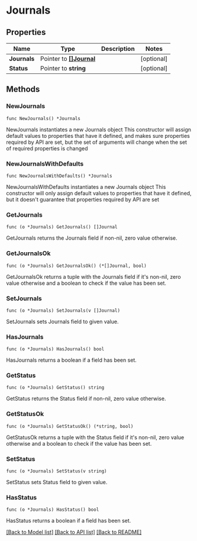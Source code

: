 # Journals

## Properties

Name | Type | Description | Notes
------------ | ------------- | ------------- | -------------
**Journals** | Pointer to [**[]Journal**](Journal.md) |  | [optional] 
**Status** | Pointer to **string** |  | [optional] 

## Methods

### NewJournals

`func NewJournals() *Journals`

NewJournals instantiates a new Journals object
This constructor will assign default values to properties that have it defined,
and makes sure properties required by API are set, but the set of arguments
will change when the set of required properties is changed

### NewJournalsWithDefaults

`func NewJournalsWithDefaults() *Journals`

NewJournalsWithDefaults instantiates a new Journals object
This constructor will only assign default values to properties that have it defined,
but it doesn't guarantee that properties required by API are set

### GetJournals

`func (o *Journals) GetJournals() []Journal`

GetJournals returns the Journals field if non-nil, zero value otherwise.

### GetJournalsOk

`func (o *Journals) GetJournalsOk() (*[]Journal, bool)`

GetJournalsOk returns a tuple with the Journals field if it's non-nil, zero value otherwise
and a boolean to check if the value has been set.

### SetJournals

`func (o *Journals) SetJournals(v []Journal)`

SetJournals sets Journals field to given value.

### HasJournals

`func (o *Journals) HasJournals() bool`

HasJournals returns a boolean if a field has been set.

### GetStatus

`func (o *Journals) GetStatus() string`

GetStatus returns the Status field if non-nil, zero value otherwise.

### GetStatusOk

`func (o *Journals) GetStatusOk() (*string, bool)`

GetStatusOk returns a tuple with the Status field if it's non-nil, zero value otherwise
and a boolean to check if the value has been set.

### SetStatus

`func (o *Journals) SetStatus(v string)`

SetStatus sets Status field to given value.

### HasStatus

`func (o *Journals) HasStatus() bool`

HasStatus returns a boolean if a field has been set.


[[Back to Model list]](../README.md#documentation-for-models) [[Back to API list]](../README.md#documentation-for-api-endpoints) [[Back to README]](../README.md)


